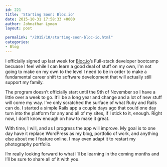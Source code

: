 ```yaml
---
id: 221
title: 'Starting Soon: Bloc.io'
date: 2015-10-31 17:58:33 +0000
author: Johnathan Lyman
layout: post

permalink: "/2015/10/starting-soon-bloc-io.html"
categories:
- Blog
---
```

I officially signed up last week for [Bloc.io](http://Bloc.io)’s Full-stack developer bootcamp becuase I feel while I can learn a good deal of stuff on my own, I’m not going to make on my own to the level I need to be in order to make a fundamental career shift to software development that will actually still support my family.

The program doesn’t officially start until the 9th of November so I have a little over a week to go. It’ll be a long year and change and a lot of new stuff will come my way. I’ve only scratched the surface of what Ruby and Rails can do. I started a simple Rails app a couple days ago that could one day turn into the platform for any and all of my sites, if I stick to it, enough. Right now, I don’t know enough on how to make it great.

With time, I will, and as I progress the app will improve. My goal is to one day have it replace WordPress as my blog, portfolio of work, and anything else about me I feature online. I may even adapt it to restart my photography portfolio.

I’m really looking forward to what I’ll be learning in the coming months and I’ll be sure to share all of it with you.